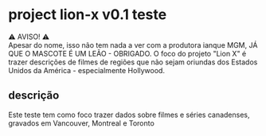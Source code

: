 # project lion-x v0.1 teste

⚠️ AVISO! ⚠️ \
Apesar do nome, isso não tem nada a ver com a produtora ianque MGM, JÁ QUE O MASCOTE É UM LEÃO - OBRIGADO. O foco do projeto "Lion X" é trazer descrições de filmes de regiões que não sejam oriundas dos Estados Unidos da América - especialmente Hollywood.

## descrição
Este teste tem como foco trazer dados sobre filmes e séries canadenses, gravados em Vancouver, Montreal e Toronto
